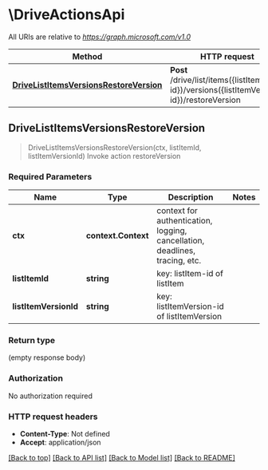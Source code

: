 # \DriveActionsApi

All URIs are relative to *https://graph.microsoft.com/v1.0*

Method | HTTP request | Description
------------- | ------------- | -------------
[**DriveListItemsVersionsRestoreVersion**](DriveActionsApi.md#DriveListItemsVersionsRestoreVersion) | **Post** /drive/list/items({listItem-id})/versions({listItemVersion-id})/restoreVersion | Invoke action restoreVersion



## DriveListItemsVersionsRestoreVersion

> DriveListItemsVersionsRestoreVersion(ctx, listItemId, listItemVersionId)
Invoke action restoreVersion

### Required Parameters


Name | Type | Description  | Notes
------------- | ------------- | ------------- | -------------
**ctx** | **context.Context** | context for authentication, logging, cancellation, deadlines, tracing, etc.
**listItemId** | **string**| key: listItem-id of listItem | 
**listItemVersionId** | **string**| key: listItemVersion-id of listItemVersion | 

### Return type

 (empty response body)

### Authorization

No authorization required

### HTTP request headers

- **Content-Type**: Not defined
- **Accept**: application/json

[[Back to top]](#) [[Back to API list]](../README.md#documentation-for-api-endpoints)
[[Back to Model list]](../README.md#documentation-for-models)
[[Back to README]](../README.md)


